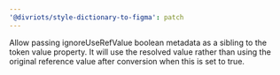 ```yaml
---
'@divriots/style-dictionary-to-figma': patch
---
```


Allow passing ignoreUseRefValue boolean metadata as a sibling to the token value property. It will use the resolved value rather than using the original reference value after conversion when this is set to true.
